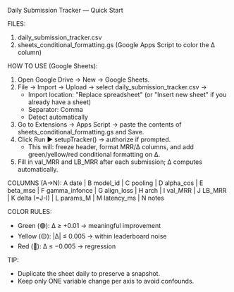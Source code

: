 Daily Submission Tracker — Quick Start

FILES:
1) daily_submission_tracker.csv
2) sheets_conditional_formatting.gs  (Google Apps Script to color the Δ column)

HOW TO USE (Google Sheets):
1. Open Google Drive → New → Google Sheets.
2. File → Import → Upload → select daily_submission_tracker.csv →
   - Import location: "Replace spreadsheet" (or "Insert new sheet" if you already have a sheet)
   - Separator: Comma
   - Detect automatically
3. Go to Extensions → Apps Script → paste the contents of sheets_conditional_formatting.gs and Save.
4. Click Run ▶ setupTracker() → authorize if prompted.
   - This will: freeze header, format MRR/Δ columns, and add green/yellow/red conditional formatting on Δ.
5. Fill in val_MRR and LB_MRR after each submission; Δ computes automatically.

COLUMNS (A→N):
A date | B model_id | C pooling | D alpha_cos | E beta_mse | F gamma_infonce | G align_loss | H arch | I val_MRR | J LB_MRR | K delta (=J-I) | L params_M | M latency_ms | N notes

COLOR RULES:
- Green (🟢): Δ ≥ +0.01 → meaningful improvement
- Yellow (🟡): |Δ| ≤ 0.005 → within leaderboard noise
- Red (🔴): Δ ≤ −0.005 → regression

TIP:
- Duplicate the sheet daily to preserve a snapshot.
- Keep only ONE variable change per axis to avoid confounds.
